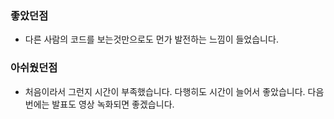 ### 좋았던점
- 다른 사람의 코드를 보는것만으로도 먼가 발전하는 느낌이 들었습니다.

### 아쉬웠던점
- 처음이라서 그런지 시간이 부족했습니다. 다행히도 시간이 늘어서 좋았습니다. 다음번에는 발표도 영상 녹화되면 좋겠습니다.